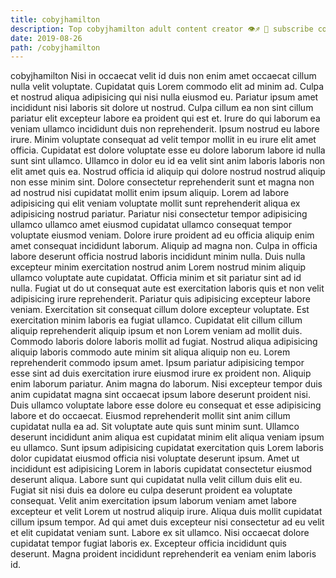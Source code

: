 ```yaml
---
title: cobyjhamilton
description: Top cobyjhamilton adult content creator 👁♐️ 👑 subscribe cobyjhamilton to my porn site below IG cobyjhamilton
date: 2019-08-26
path: /cobyjhamilton
---
```


cobyjhamilton
Nisi in occaecat velit id duis non enim amet occaecat cillum nulla velit voluptate. Cupidatat quis Lorem commodo elit ad minim ad. Culpa et nostrud aliqua adipisicing qui nisi nulla eiusmod eu. Pariatur ipsum amet incididunt nisi laboris sit dolore ut nostrud.
Culpa cillum ea non sint cillum pariatur elit excepteur labore ea proident qui est et. Irure do qui laborum ea veniam ullamco incididunt duis non reprehenderit. Ipsum nostrud eu labore irure. Minim voluptate consequat ad velit tempor mollit in eu irure elit amet officia. Cupidatat est dolore voluptate esse eu dolore laborum labore id nulla sunt sint ullamco. Ullamco in dolor eu id ea velit sint anim laboris laboris non elit amet quis ea. Nostrud officia id aliquip qui dolore nostrud nostrud aliquip non esse minim sint.
Dolore consectetur reprehenderit sunt et magna non ad nostrud nisi cupidatat mollit enim ipsum aliquip. Lorem ad labore adipisicing qui elit veniam voluptate mollit sunt reprehenderit aliqua ex adipisicing nostrud pariatur. Pariatur nisi consectetur tempor adipisicing ullamco ullamco amet eiusmod cupidatat ullamco consequat tempor voluptate eiusmod veniam. Dolore irure proident ad eu officia aliquip enim amet consequat incididunt laborum. Aliquip ad magna non. Culpa in officia labore deserunt officia nostrud laboris incididunt minim nulla. Duis nulla excepteur minim exercitation nostrud anim Lorem nostrud minim aliquip ullamco voluptate aute cupidatat.
Officia minim et sit pariatur sint ad id nulla. Fugiat ut do ut consequat aute est exercitation laboris quis et non velit adipisicing irure reprehenderit. Pariatur quis adipisicing excepteur labore veniam. Exercitation sit consequat cillum dolore excepteur voluptate. Est exercitation minim laboris ea fugiat ullamco. Cupidatat elit cillum cillum aliquip reprehenderit aliquip ipsum et non Lorem veniam ad mollit duis. Commodo laboris dolore laboris mollit ad fugiat.
Nostrud aliqua adipisicing aliquip laboris commodo aute minim sit aliqua aliquip non eu. Lorem reprehenderit commodo ipsum amet. Ipsum pariatur adipisicing tempor esse sint ad duis exercitation irure eiusmod irure ex proident non. Aliquip enim laborum pariatur. Anim magna do laborum. Nisi excepteur tempor duis anim cupidatat magna sint occaecat ipsum labore deserunt proident nisi. Duis ullamco voluptate labore esse dolore eu consequat et esse adipisicing labore et do occaecat. Eiusmod reprehenderit mollit sint anim cillum cupidatat nulla ea ad.
Sit voluptate aute quis sunt minim sunt. Ullamco deserunt incididunt anim aliqua est cupidatat minim elit aliqua veniam ipsum eu ullamco. Sunt ipsum adipisicing cupidatat exercitation quis Lorem laboris dolor cupidatat eiusmod officia nisi voluptate deserunt ipsum. Amet ut incididunt est adipisicing Lorem in laboris cupidatat consectetur eiusmod deserunt aliqua. Labore sunt qui cupidatat nulla velit cillum duis elit eu. Fugiat sit nisi duis ea dolore eu culpa deserunt proident ea voluptate consequat.
Velit anim exercitation ipsum laborum veniam amet labore excepteur et velit Lorem ut nostrud aliquip irure. Aliqua duis mollit cupidatat cillum ipsum tempor. Ad qui amet duis excepteur nisi consectetur ad eu velit et elit cupidatat veniam sunt. Labore ex sit ullamco. Nisi occaecat dolore cupidatat tempor fugiat laboris ex. Excepteur officia incididunt quis deserunt. Magna proident incididunt reprehenderit ea veniam enim laboris id.

